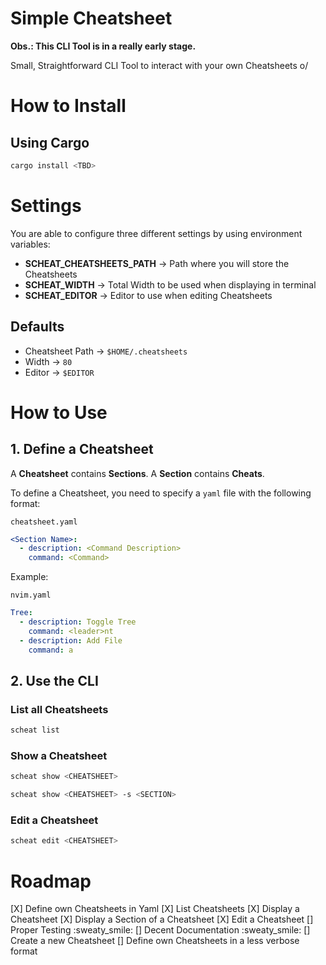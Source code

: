 # Simple Cheatsheet

**Obs.: This CLI Tool is in a really early stage.**

Small, Straightforward CLI Tool to interact with your own Cheatsheets o/

# How to Install

## Using Cargo

```bash
cargo install <TBD>
```

# Settings

You are able to configure three different settings by using environment variables:

- **SCHEAT_CHEATSHEETS_PATH** -> Path where you will store the Cheatsheets
- **SCHEAT_WIDTH**            -> Total Width to be used when displaying in terminal
- **SCHEAT_EDITOR**           -> Editor to use when editing Cheatsheets

## Defaults

- Cheatsheet Path -> `$HOME/.cheatsheets`
- Width           -> `80`
- Editor          -> `$EDITOR`

# How to Use

## 1. Define a Cheatsheet

A **Cheatsheet** contains **Sections**.
A **Section** contains **Cheats**.

To define a Cheatsheet, you need to specify a `yaml` file with the following format:

`cheatsheet.yaml`
```yaml
<Section Name>:
  - description: <Command Description>
    command: <Command>
```

Example:

`nvim.yaml`
```yaml
Tree:
  - description: Toggle Tree
    command: <leader>nt
  - description: Add File
    command: a
```

## 2. Use the CLI

### List all Cheatsheets

```bash
scheat list
```

### Show a Cheatsheet

```bash
scheat show <CHEATSHEET>
```

```bash
scheat show <CHEATSHEET> -s <SECTION>
```

### Edit a Cheatsheet

```bash
scheat edit <CHEATSHEET>
```

# Roadmap

[X] Define own Cheatsheets in Yaml
[X] List Cheatsheets
[X] Display a Cheatsheet
[X] Display a Section of a Cheatsheet
[X] Edit a Cheatsheet
[] Proper Testing :sweaty_smile:
[] Decent Documentation :sweaty_smile:
[] Create a new Cheatsheet
[] Define own Cheatsheets in a less verbose format
